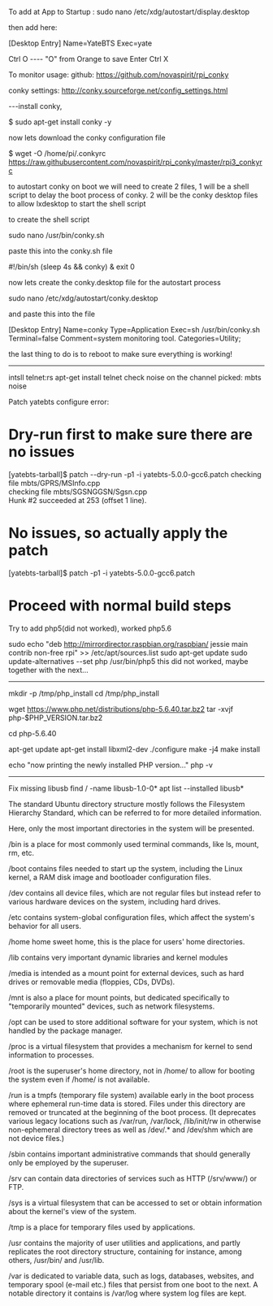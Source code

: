 To add at App to Startup :
sudo nano /etc/xdg/autostart/display.desktop

then add here:

[Desktop Entry]
Name=YateBTS
Exec=yate

Ctrl O ---- "O" from Orange to save
Enter
Ctrl X

To monitor usage:
github: https://github.com/novaspirit/rpi_conky

conky settings: http://conky.sourceforge.net/config_settings.html 

---install conky,

$ sudo apt-get install conky -y

now lets download the conky configuration file

$ wget -O /home/pi/.conkyrc https://raw.githubusercontent.com/novaspirit/rpi_conky/master/rpi3_conkyrc

to autostart conky on boot we will need to create 2 files, 
1 will be a shell script to delay the boot process of conky. 
2 will be the conky desktop files to allow lxdesktop to start the shell script

to create the shell script

sudo nano /usr/bin/conky.sh

paste this into the conky.sh file

#!/bin/sh
(sleep 4s && conky) &
exit 0

now lets create the conky.desktop file for the autostart process

sudo nano /etc/xdg/autostart/conky.desktop

and paste this into the file

[Desktop Entry]
Name=conky
Type=Application
Exec=sh /usr/bin/conky.sh
Terminal=false
Comment=system monitoring tool.
Categories=Utility;

the last thing to do is to reboot to make sure everything is working!


-----------------
intsll telnet:rs apt-get install telnet
check noise on the channel picked: mbts noise

Patch yatebts configure error:
# Dry-run first to make sure there are no issues
[yatebts-tarball]$ patch --dry-run -p1 -i yatebts-5.0.0-gcc6.patch
checking file mbts/GPRS/MSInfo.cpp                                      
checking file mbts/SGSNGGSN/Sgsn.cpp                                    
Hunk #2 succeeded at 253 (offset 1 line).                               

# No issues, so actually apply the patch
[yatebts-tarball]$ patch -p1 -i yatebts-5.0.0-gcc6.patch

# Proceed with normal build steps


Try to add php5(did not worked), worked php5.6

sudo echo "deb http://mirrordirector.raspbian.org/raspbian/ jessie main contrib non-free rpi" >> /etc/apt/sources.list
sudo apt-get update
sudo update-alternatives --set php /usr/bin/php5
 this did not worked, maybe together with the next...

--------------------

mkdir -p /tmp/php_install
cd /tmp/php_install

wget https://www.php.net/distributions/php-5.6.40.tar.bz2
tar -xvjf php-$PHP_VERSION.tar.bz2

cd php-5.6.40

apt-get update
apt-get install libxml2-dev
./configure
make -j4
make install

echo "now printing the newly installed PHP version..."
php -v

-------------

Fix missing libusb 
find /  -name  libusb-1.0-0*
apt list --installed libusb*


The standard Ubuntu directory structure mostly follows the Filesystem Hierarchy Standard, which can be referred to for more detailed information.

Here, only the most important directories in the system will be presented.

/bin is a place for most commonly used terminal commands, like ls, mount, rm, etc.

/boot contains files needed to start up the system, including the Linux kernel, a RAM disk image and bootloader configuration files.

/dev contains all device files, which are not regular files but instead refer to various hardware devices on the system, including hard drives.

/etc contains system-global configuration files, which affect the system's behavior for all users.

/home home sweet home, this is the place for users' home directories.

/lib contains very important dynamic libraries and kernel modules

/media is intended as a mount point for external devices, such as hard drives or removable media (floppies, CDs, DVDs).

/mnt is also a place for mount points, but dedicated specifically to "temporarily mounted" devices, such as network filesystems.

/opt can be used to store additional software for your system, which is not handled by the package manager.

/proc is a virtual filesystem that provides a mechanism for kernel to send information to processes.

/root is the superuser's home directory, not in /home/ to allow for booting the system even if /home/ is not available.

/run is a tmpfs (temporary file system) available early in the boot process where ephemeral run-time data is stored. Files under this directory are removed or truncated at the beginning of the boot process.
(It deprecates various legacy locations such as /var/run, /var/lock, /lib/init/rw in otherwise non-ephemeral directory trees as well as /dev/.* and /dev/shm  which are not device files.)

/sbin contains important administrative commands that should generally only be employed by the superuser.

/srv can contain data directories of services such as HTTP (/srv/www/) or FTP.

/sys is a virtual filesystem that can be accessed to set or obtain information about the kernel's view of the system.

/tmp is a place for temporary files used by applications.

/usr contains the majority of user utilities and applications, and partly replicates the root directory structure, containing for instance, among others, /usr/bin/ and /usr/lib.

/var is dedicated to variable data, such as logs, databases, websites, and temporary spool (e-mail etc.) files that persist from one boot to the next. A notable directory it contains is /var/log where system log files are kept.

